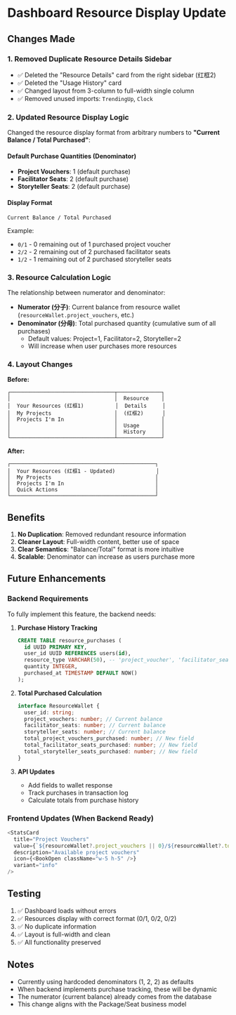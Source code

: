 # Dashboard Resource Display Update

## Changes Made

### 1. Removed Duplicate Resource Details Sidebar
- ✅ Deleted the "Resource Details" card from the right sidebar (红框2)
- ✅ Deleted the "Usage History" card
- ✅ Changed layout from 3-column to full-width single column
- ✅ Removed unused imports: `TrendingUp`, `Clock`

### 2. Updated Resource Display Logic

Changed the resource display format from arbitrary numbers to **"Current Balance / Total Purchased"**:

#### Default Purchase Quantities (Denominator)
- **Project Vouchers**: 1 (default purchase)
- **Facilitator Seats**: 2 (default purchase)
- **Storyteller Seats**: 2 (default purchase)

#### Display Format
```
Current Balance / Total Purchased
```

Example:
- `0/1` - 0 remaining out of 1 purchased project voucher
- `2/2` - 2 remaining out of 2 purchased facilitator seats
- `1/2` - 1 remaining out of 2 purchased storyteller seats

### 3. Resource Calculation Logic

The relationship between numerator and denominator:
- **Numerator (分子)**: Current balance from resource wallet (`resourceWallet.project_vouchers`, etc.)
- **Denominator (分母)**: Total purchased quantity (cumulative sum of all purchases)
  - Default values: Project=1, Facilitator=2, Storyteller=2
  - Will increase when user purchases more resources

### 4. Layout Changes

**Before:**
```
┌─────────────────────────────────┬──────────────┐
│                                 │  Resource    │
│  Your Resources (红框1)          │  Details     │
│  My Projects                    │  (红框2)      │
│  Projects I'm In                │              │
│                                 │  Usage       │
│                                 │  History     │
└─────────────────────────────────┴──────────────┘
```

**After:**
```
┌──────────────────────────────────────────────┐
│  Your Resources (红框1 - Updated)             │
│  My Projects                                 │
│  Projects I'm In                             │
│  Quick Actions                               │
└──────────────────────────────────────────────┘
```

## Benefits

1. **No Duplication**: Removed redundant resource information
2. **Cleaner Layout**: Full-width content, better use of space
3. **Clear Semantics**: "Balance/Total" format is more intuitive
4. **Scalable**: Denominator can increase as users purchase more

## Future Enhancements

### Backend Requirements
To fully implement this feature, the backend needs:

1. **Purchase History Tracking**
   ```sql
   CREATE TABLE resource_purchases (
     id UUID PRIMARY KEY,
     user_id UUID REFERENCES users(id),
     resource_type VARCHAR(50), -- 'project_voucher', 'facilitator_seat', 'storyteller_seat'
     quantity INTEGER,
     purchased_at TIMESTAMP DEFAULT NOW()
   );
   ```

2. **Total Purchased Calculation**
   ```typescript
   interface ResourceWallet {
     user_id: string;
     project_vouchers: number; // Current balance
     facilitator_seats: number; // Current balance
     storyteller_seats: number; // Current balance
     total_project_vouchers_purchased: number; // New field
     total_facilitator_seats_purchased: number; // New field
     total_storyteller_seats_purchased: number; // New field
   }
   ```

3. **API Updates**
   - Add fields to wallet response
   - Track purchases in transaction log
   - Calculate totals from purchase history

### Frontend Updates (When Backend Ready)
```typescript
<StatsCard
  title="Project Vouchers"
  value={`${resourceWallet?.project_vouchers || 0}/${resourceWallet?.total_project_vouchers_purchased || 1}`}
  description="Available project vouchers"
  icon={<BookOpen className="w-5 h-5" />}
  variant="info"
/>
```

## Testing

1. ✅ Dashboard loads without errors
2. ✅ Resources display with correct format (0/1, 0/2, 0/2)
3. ✅ No duplicate information
4. ✅ Layout is full-width and clean
5. ✅ All functionality preserved

## Notes

- Currently using hardcoded denominators (1, 2, 2) as defaults
- When backend implements purchase tracking, these will be dynamic
- The numerator (current balance) already comes from the database
- This change aligns with the Package/Seat business model
